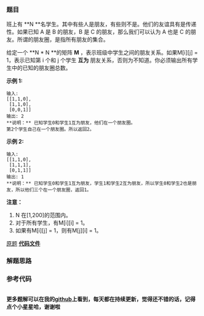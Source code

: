 ### 题目
班上有  **N  **名学生。其中有些人是朋友，有些则不是。他们的友谊具有是传递性。如果已知 A 是 B 的朋友，B 是 C 的朋友，那么我们可以认为 A
也是 C 的朋友。所谓的朋友圈，是指所有朋友的集合。

给定一个  **N * N  **的矩阵  **M** ，表示班级中学生之间的朋友关系。如果M[i][j] = 1，表示已知第 i 个和 j 个学生
**互为** 朋友关系，否则为不知道。你必须输出所有学生中的已知的朋友圈总数。

**示例 1:**

    
    
    输入: 
    [[1,1,0],
     [1,1,0],
     [0,0,1]]
    输出: 2 
    **说明：** 已知学生0和学生1互为朋友，他们在一个朋友圈。
    第2个学生自己在一个朋友圈。所以返回2。
    

**示例 2:**

    
    
    输入: 
    [[1,1,0],
     [1,1,1],
     [0,1,1]]
    输出: 1
    **说明：** 已知学生0和学生1互为朋友，学生1和学生2互为朋友，所以学生0和学生2也是朋友，所以他们三个在一个朋友圈，返回1。
    

**注意：**

  1. N 在[1,200]的范围内。
  2. 对于所有学生，有M[i][i] = 1。
  3. 如果有M[i][j] = 1，则有M[j][i] = 1。

[原题](https://leetcode-cn.com/problems/friend-circles/)    **[代码文件]()**


### 解题思路




### 参考代码

```go


```




**更多题解可以在我的[github](https://github.com/LZH139/leetcode_Go)上看到，每天都在持续更新，觉得还不错的话，记得点个小星星哈，谢谢啦**
